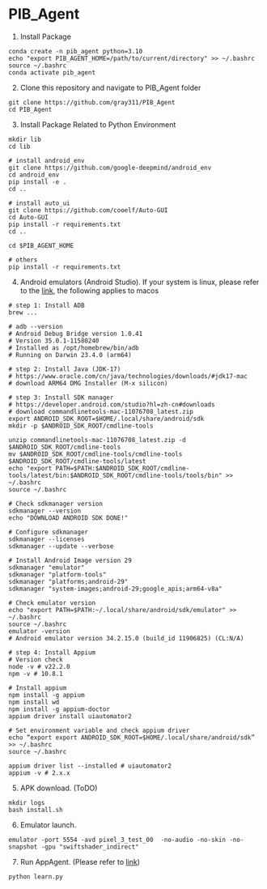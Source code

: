 # PIB_Agent

1. Install Package
```
conda create -n pib_agent python=3.10
echo "export PIB_AGENT_HOME=/path/to/current/directory" >> ~/.bashrc
source ~/.bashrc
conda activate pib_agent
```

2. Clone this repository and navigate to PIB_Agent folder
```
git clone https://github.com/gray311/PIB_Agent
cd PIB_Agent
```

3. Install Package Related to Python Environment
```
mkdir lib
cd lib

# install android_env
git clone https://github.com/google-deepmind/android_env
cd android_env
pip install -e .
cd ..

# install auto_ui
git clone https://github.com/cooelf/Auto-GUI
cd Auto-GUI
pip install -r requirements.txt
cd ..

cd $PIB_AGENT_HOME

# others
pip install -r requirements.txt 
```

4. Android emulators (Android Studio). If your system is linux, please refer to the [link](https://github.com/b-moca/b-moca), the following applies to macos
```
# step 1: Install ADB
brew ...

# adb --version
# Android Debug Bridge version 1.0.41
# Version 35.0.1-11580240
# Installed as /opt/homebrew/bin/adb
# Running on Darwin 23.4.0 (arm64)

# step 2: Install Java (JDK-17)
# https://www.oracle.com/cn/java/technologies/downloads/#jdk17-mac
# download ARM64 DMG Installer (M-x silicon)

# step 3: Install SDK manager 
# https://developer.android.com/studio?hl=zh-cn#downloads
# download commandlinetools-mac-11076708_latest.zip
export ANDROID_SDK_ROOT=$HOME/.local/share/android/sdk
mkdir -p $ANDROID_SDK_ROOT/cmdline-tools

unzip commandlinetools-mac-11076708_latest.zip -d $ANDROID_SDK_ROOT/cmdline-tools 
mv $ANDROID_SDK_ROOT/cmdline-tools/cmdline-tools $ANDROID_SDK_ROOT/cmdline-tools/latest
echo "export PATH=$PATH:$ANDROID_SDK_ROOT/cmdline-tools/latest/bin:$ANDROID_SDK_ROOT/cmdline-tools/tools/bin" >> ~/.bashrc 
source ~/.bashrc

# Check sdkmanager version
sdkmanager --version
echo "DOWNLOAD ANDROID SDK DONE!"

# Configure sdkmanager
sdkmanager --licenses
sdkmanager --update --verbose

# Install Android Image version 29 
sdkmanager "emulator" 
sdkmanager "platform-tools" 
sdkmanager "platforms;android-29" 
sdkmanager "system-images;android-29;google_apis;arm64-v8a" 

# Check emulator version
echo "export PATH=$PATH:~/.local/share/android/sdk/emulator" >> ~/.bashrc 
source ~/.bashrc
emulator -version 
# Android emulator version 34.2.15.0 (build_id 11906825) (CL:N/A)

# step 4: Install Appium
# Version check
node -v # v22.2.0
npm -v # 10.8.1

# Install appium
npm install -g appium 
npm install wd
npm install -g appium-doctor
appium driver install uiautomator2

# Set environment variable and check appium driver
echo “export export ANDROID_SDK_ROOT=$HOME/.local/share/android/sdk” >> ~/.bashrc 
source ~/.bashrc

appium driver list --installed # uiautomator2 
appium -v # 2.x.x
```

5. APK download. (ToDO)
```
mkdir logs
bash install.sh
```

6. Emulator launch.
```
emulator -port 5554 -avd pixel_3_test_00  -no-audio -no-skin -no-snapshot -gpu "swiftshader_indirect" 
```

7. Run AppAgent. (Please refer to [link](https://github.com/mnotgod96/AppAgent/))
```
python learn.py
```